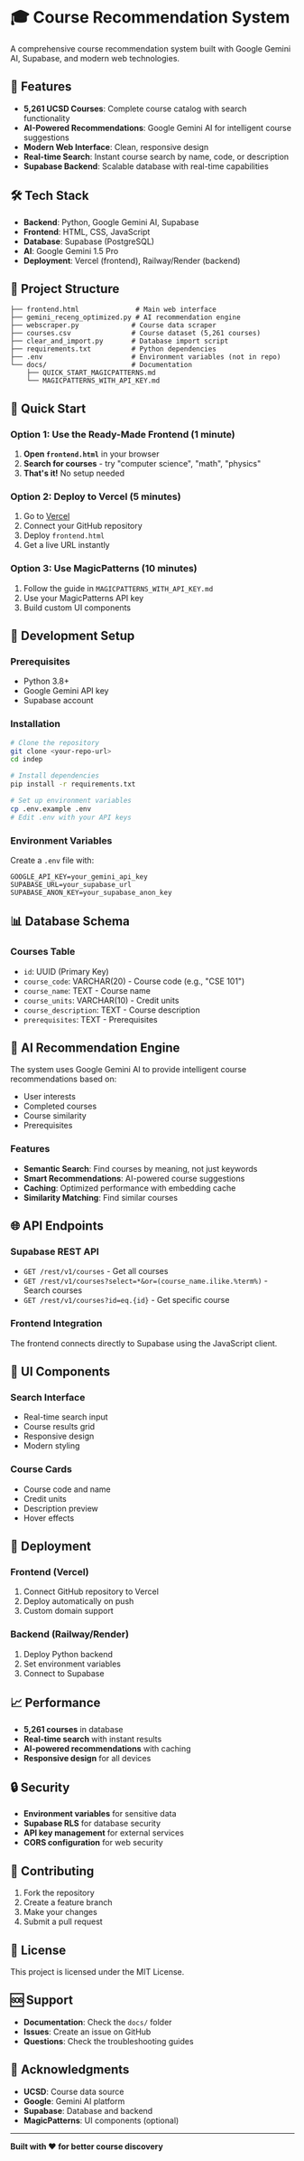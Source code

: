 # 🎓 Course Recommendation System

A comprehensive course recommendation system built with Google Gemini AI, Supabase, and modern web technologies.

## 🚀 Features

- **5,261 UCSD Courses**: Complete course catalog with search functionality
- **AI-Powered Recommendations**: Google Gemini AI for intelligent course suggestions
- **Modern Web Interface**: Clean, responsive design
- **Real-time Search**: Instant course search by name, code, or description
- **Supabase Backend**: Scalable database with real-time capabilities

## 🛠️ Tech Stack

- **Backend**: Python, Google Gemini AI, Supabase
- **Frontend**: HTML, CSS, JavaScript
- **Database**: Supabase (PostgreSQL)
- **AI**: Google Gemini 1.5 Pro
- **Deployment**: Vercel (frontend), Railway/Render (backend)

## 📁 Project Structure

```
├── frontend.html              # Main web interface
├── gemini_receng_optimized.py # AI recommendation engine
├── webscraper.py             # Course data scraper
├── courses.csv               # Course dataset (5,261 courses)
├── clear_and_import.py       # Database import script
├── requirements.txt          # Python dependencies
├── .env                      # Environment variables (not in repo)
└── docs/                     # Documentation
    ├── QUICK_START_MAGICPATTERNS.md
    └── MAGICPATTERNS_WITH_API_KEY.md
```

## 🚀 Quick Start

### Option 1: Use the Ready-Made Frontend (1 minute)
1. **Open `frontend.html`** in your browser
2. **Search for courses** - try "computer science", "math", "physics"
3. **That's it!** No setup needed

### Option 2: Deploy to Vercel (5 minutes)
1. Go to [Vercel](https://vercel.com)
2. Connect your GitHub repository
3. Deploy `frontend.html`
4. Get a live URL instantly

### Option 3: Use MagicPatterns (10 minutes)
1. Follow the guide in `MAGICPATTERNS_WITH_API_KEY.md`
2. Use your MagicPatterns API key
3. Build custom UI components

## 🔧 Development Setup

### Prerequisites
- Python 3.8+
- Google Gemini API key
- Supabase account

### Installation
```bash
# Clone the repository
git clone <your-repo-url>
cd indep

# Install dependencies
pip install -r requirements.txt

# Set up environment variables
cp .env.example .env
# Edit .env with your API keys
```

### Environment Variables
Create a `.env` file with:
```env
GOOGLE_API_KEY=your_gemini_api_key
SUPABASE_URL=your_supabase_url
SUPABASE_ANON_KEY=your_supabase_anon_key
```

## 📊 Database Schema

### Courses Table
- `id`: UUID (Primary Key)
- `course_code`: VARCHAR(20) - Course code (e.g., "CSE 101")
- `course_name`: TEXT - Course name
- `course_units`: VARCHAR(10) - Credit units
- `course_description`: TEXT - Course description
- `prerequisites`: TEXT - Prerequisites

## 🧠 AI Recommendation Engine

The system uses Google Gemini AI to provide intelligent course recommendations based on:
- User interests
- Completed courses
- Course similarity
- Prerequisites

### Features
- **Semantic Search**: Find courses by meaning, not just keywords
- **Smart Recommendations**: AI-powered course suggestions
- **Caching**: Optimized performance with embedding cache
- **Similarity Matching**: Find similar courses

## 🌐 API Endpoints

### Supabase REST API
- `GET /rest/v1/courses` - Get all courses
- `GET /rest/v1/courses?select=*&or=(course_name.ilike.%term%)` - Search courses
- `GET /rest/v1/courses?id=eq.{id}` - Get specific course

### Frontend Integration
The frontend connects directly to Supabase using the JavaScript client.

## 🎨 UI Components

### Search Interface
- Real-time search input
- Course results grid
- Responsive design
- Modern styling

### Course Cards
- Course code and name
- Credit units
- Description preview
- Hover effects

## 🚀 Deployment

### Frontend (Vercel)
1. Connect GitHub repository to Vercel
2. Deploy automatically on push
3. Custom domain support

### Backend (Railway/Render)
1. Deploy Python backend
2. Set environment variables
3. Connect to Supabase

## 📈 Performance

- **5,261 courses** in database
- **Real-time search** with instant results
- **AI-powered recommendations** with caching
- **Responsive design** for all devices

## 🔒 Security

- **Environment variables** for sensitive data
- **Supabase RLS** for database security
- **API key management** for external services
- **CORS configuration** for web security

## 🤝 Contributing

1. Fork the repository
2. Create a feature branch
3. Make your changes
4. Submit a pull request

## 📄 License

This project is licensed under the MIT License.

## 🆘 Support

- **Documentation**: Check the `docs/` folder
- **Issues**: Create an issue on GitHub
- **Questions**: Check the troubleshooting guides

## 🎉 Acknowledgments

- **UCSD**: Course data source
- **Google**: Gemini AI platform
- **Supabase**: Database and backend
- **MagicPatterns**: UI components (optional)

---

**Built with ❤️ for better course discovery**
